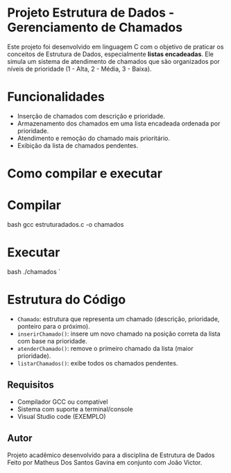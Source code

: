# Projeto Estrutura de Dados - Gerenciamento de Chamados

Este projeto foi desenvolvido em linguagem C com o objetivo de praticar os conceitos de Estrutura de Dados, especialmente **listas encadeadas**. Ele simula um sistema de atendimento de chamados que são organizados por níveis de prioridade (1 - Alta, 2 - Média, 3 - Baixa).

# Funcionalidades

- Inserção de chamados com descrição e prioridade.
- Armazenamento dos chamados em uma lista encadeada ordenada por prioridade.
- Atendimento e remoção do chamado mais prioritário.
- Exibição da lista de chamados pendentes.

# Como compilar e executar

# Compilar
bash
gcc estruturadados.c -o chamados


# Executar
bash
./chamados
`

# Estrutura do Código

- `Chamado`: estrutura que representa um chamado (descrição, prioridade, ponteiro para o próximo).
- `inserirChamado()`: insere um novo chamado na posição correta da lista com base na prioridade.
- `atenderChamado()`: remove o primeiro chamado da lista (maior prioridade).
- `listarChamados()`: exibe todos os chamados pendentes.

## Requisitos

- Compilador GCC ou compatível
- Sistema com suporte a terminal/console
- Visual Studio code (EXEMPLO)
## Autor

Projeto acadêmico desenvolvido para a disciplina de Estrutura de Dados
Feito por Matheus Dos Santos Gavina em conjunto com João Victor.
